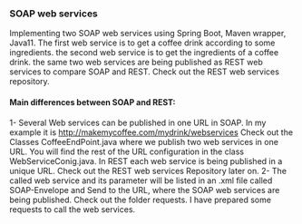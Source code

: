 ### SOAP web services
Implementing two SOAP web services using Spring Boot, Maven wrapper, Java11. 
The first web service is to get a coffee drink according to some ingredients. the second web service is to get the ingredients of a coffee drink.
the same two web services are being published as REST web services to compare SOAP and REST. Check out the REST web services repository.

#### Main differences between SOAP and REST:
1- Several Web services can be published in one URL in SOAP. In my example it is http://makemycoffee.com/mydrink/webservices 
Check out the Classes CoffeeEndPoint.java where we publish two web services in one URL. You will find the rest of the URL configuration in the class 
WebServiceConig.java. 
In REST each web service is being published in a unique URL. Check out the REST web services Repository later on.
2- The called web service and its parameter will be listed in an .xml file called SOAP-Envelope and Send to the URL, where the SOAP web services are being published.
Check out the folder requests. I have prepared some requests
to call the web services. 




